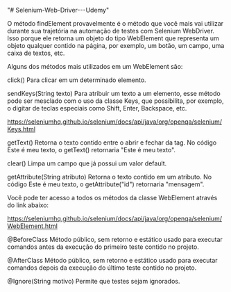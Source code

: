 "# Selenium-Web-Driver---Udemy" 

O método findElement provavelmente é o método que você mais vai utilizar durante sua trajetória na automação de testes com Selenium WebDriver. Isso porque ele retorna um objeto do tipo WebElement que representa um objeto qualquer contido na página, por exemplo, um botão, um campo, uma caixa de textos, etc.

Alguns dos métodos mais utilizados em um WebElement são:

click() 
Para clicar em um determinado elemento.

sendKeys(String texto) 
Para atribuir um texto a um elemento, esse método pode ser mesclado com o uso da classe Keys, que possibilita, por exemplo, o digitar de teclas especiais como Shift, Enter, Backspace, etc.

https://seleniumhq.github.io/selenium/docs/api/java/org/openqa/selenium/Keys.html

getText() 
Retorna o texto contido entre o abrir e fechar da tag. No código <a id="mensagem">Este é meu texto</a>, o getText() retornaria "Este é meu texto".

clear() 
Limpa um campo que já possui um valor default.

getAttribute(String atributo) 
Retorna o texto contido em um atributo. No código <a id="mensagem">Este é meu texto</a>, o getAttribute("id") retornaria "mensagem".

Você pode ter acesso a todos os métodos da classe WebElement através do link abaixo:

https://seleniumhq.github.io/selenium/docs/api/java/org/openqa/selenium/WebElement.html

@BeforeClass
Método público, sem retorno e estático usado para executar comandos antes da execução do primeiro teste contido no projeto.

@AfterClass
Método público, sem retorno e estático usado para executar comandos depois da execução do último teste contido no projeto.

@Ignore(String motivo)
Permite que testes sejam ignorados.
